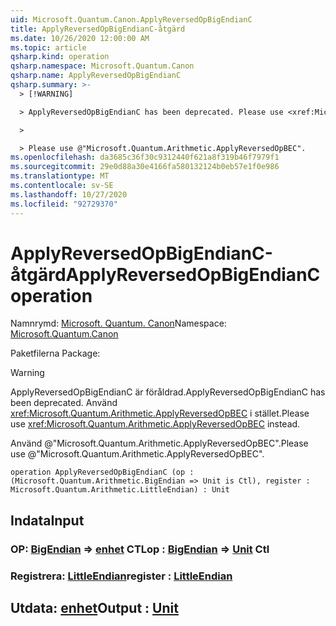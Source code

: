 ```yaml
---
uid: Microsoft.Quantum.Canon.ApplyReversedOpBigEndianC
title: ApplyReversedOpBigEndianC-åtgärd
ms.date: 10/26/2020 12:00:00 AM
ms.topic: article
qsharp.kind: operation
qsharp.namespace: Microsoft.Quantum.Canon
qsharp.name: ApplyReversedOpBigEndianC
qsharp.summary: >-
  > [!WARNING]

  > ApplyReversedOpBigEndianC has been deprecated. Please use <xref:Microsoft.Quantum.Arithmetic.ApplyReversedOpBEC> instead.

  >

  > Please use @"Microsoft.Quantum.Arithmetic.ApplyReversedOpBEC".
ms.openlocfilehash: da3685c36f30c9312440f621a8f319b46f7979f1
ms.sourcegitcommit: 29e0d88a30e4166fa580132124b0eb57e1f0e986
ms.translationtype: MT
ms.contentlocale: sv-SE
ms.lasthandoff: 10/27/2020
ms.locfileid: "92729370"
---
```

# <a name="applyreversedopbigendianc-operation"></a><span data-ttu-id="9cab4-102">ApplyReversedOpBigEndianC-åtgärd</span><span class="sxs-lookup"><span data-stu-id="9cab4-102">ApplyReversedOpBigEndianC operation</span></span>

<span data-ttu-id="9cab4-103">Namnrymd: [Microsoft. Quantum. Canon](xref:Microsoft.Quantum.Canon)</span><span class="sxs-lookup"><span data-stu-id="9cab4-103">Namespace: [Microsoft.Quantum.Canon](xref:Microsoft.Quantum.Canon)</span></span>

<span data-ttu-id="9cab4-104">Paketfilerna [](https://nuget.org/packages/)</span><span class="sxs-lookup"><span data-stu-id="9cab4-104">Package: [](https://nuget.org/packages/)</span></span>


> [!WARNING]
> <span data-ttu-id="9cab4-105">ApplyReversedOpBigEndianC är föråldrad.</span><span class="sxs-lookup"><span data-stu-id="9cab4-105">ApplyReversedOpBigEndianC has been deprecated.</span></span> <span data-ttu-id="9cab4-106">Använd <xref:Microsoft.Quantum.Arithmetic.ApplyReversedOpBEC> i stället.</span><span class="sxs-lookup"><span data-stu-id="9cab4-106">Please use <xref:Microsoft.Quantum.Arithmetic.ApplyReversedOpBEC> instead.</span></span>
>
> <span data-ttu-id="9cab4-107">Använd @"Microsoft.Quantum.Arithmetic.ApplyReversedOpBEC".</span><span class="sxs-lookup"><span data-stu-id="9cab4-107">Please use @"Microsoft.Quantum.Arithmetic.ApplyReversedOpBEC".</span></span>



```qsharp
operation ApplyReversedOpBigEndianC (op : (Microsoft.Quantum.Arithmetic.BigEndian => Unit is Ctl), register : Microsoft.Quantum.Arithmetic.LittleEndian) : Unit
```


## <a name="input"></a><span data-ttu-id="9cab4-108">Indata</span><span class="sxs-lookup"><span data-stu-id="9cab4-108">Input</span></span>

### <a name="op--bigendian--unit-ctl"></a><span data-ttu-id="9cab4-109">OP: [BigEndian](xref:Microsoft.Quantum.Arithmetic.BigEndian) => [enhet](xref:microsoft.quantum.lang-ref.unit) CTL</span><span class="sxs-lookup"><span data-stu-id="9cab4-109">op : [BigEndian](xref:Microsoft.Quantum.Arithmetic.BigEndian) => [Unit](xref:microsoft.quantum.lang-ref.unit) Ctl</span></span>




### <a name="register--littleendian"></a><span data-ttu-id="9cab4-110">Registrera: [LittleEndian](xref:Microsoft.Quantum.Arithmetic.LittleEndian)</span><span class="sxs-lookup"><span data-stu-id="9cab4-110">register : [LittleEndian](xref:Microsoft.Quantum.Arithmetic.LittleEndian)</span></span>





## <a name="output--unit"></a><span data-ttu-id="9cab4-111">Utdata: [enhet](xref:microsoft.quantum.lang-ref.unit)</span><span class="sxs-lookup"><span data-stu-id="9cab4-111">Output : [Unit](xref:microsoft.quantum.lang-ref.unit)</span></span>

